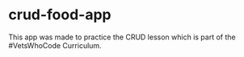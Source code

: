 # crud-food-app

This app was made to practice the CRUD lesson which is part of the #VetsWhoCode Curriculum. 
